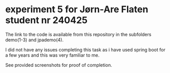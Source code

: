 # experiment 5 for Jørn-Are Flaten student nr 240425

The link to the code is available from this repository in the subfolders demo(1-3) and jpademo(4).

I did not have any issues completing this task as i have used spring boot for a few years and this was very familiar to me. 

See provided screenshots for proof of completion. 
